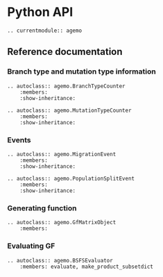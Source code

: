 # Python API


```{eval-rst}
.. currentmodule:: agemo
```

## Reference documentation

### Branch type and mutation type information

```{eval-rst}
.. autoclass:: agemo.BranchTypeCounter
    :members:
    :show-inheritance:
```

```{eval-rst}
.. autoclass:: agemo.MutationTypeCounter
    :members:
    :show-inheritance:
```

### Events

```{eval-rst}
.. autoclass:: agemo.MigrationEvent
    :members:
    :show-inheritance:
```

```{eval-rst}
.. autoclass:: agemo.PopulationSplitEvent
    :members:
    :show-inheritance:
```


### Generating function

```{eval-rst}
.. autoclass:: agemo.GfMatrixObject
    :members:
```

### Evaluating GF

```{eval-rst}
.. autoclass:: agemo.BSFSEvaluator
    :members: evaluate, make_product_subsetdict
```